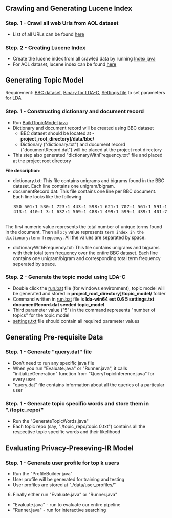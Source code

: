 
## Crawling and Generating Lucene Index

### Step. 1 - Crawl all web Urls from AOL dataset
  * List of all URLs can be found [here](https://drive.google.com/a/virginia.edu/file/d/0B8ZGlkqDw7hFNkc0c0p1OVF2YTA/view)

### Step. 2 - Creating Lucene Index
  * Create the lucene index from all crawled data by running [Index.java](https://github.com/wasiuva/Privacy-Preserving-IR/blob/master/src/edu/virginia/cs/index/Indexer.java)
  * For AOL dataset, lucene index can be found [here](https://drive.google.com/a/virginia.edu/folderview?id=0B8ZGlkqDw7hFV2trYW9ETmo4cGc&usp=sharing)

## Generating Topic Model

Requirement: [BBC dataset](http://mlg.ucd.ie/datasets/bbc.html), [Binary for LDA-C](https://github.com/magsilva/lda-c/tree/master/bin), [Settings file](https://github.com/wasiuva/Privacy-Preserving-IR/blob/master/settings.txt) to set parameters for LDA

### Step. 1 - Constructing dictionary and document record
  * Run [BuildTopicModel.java](https://github.com/wasiuva/Privacy-Preserving-IR/blob/master/src/edu/virginia/cs/model/BuildTopicModel.java)
  * Dictionary and document record will be created using BBC dataset
    + BBC dataset should be located at - **project_root_directory]/data/bbc/**
    + Dictionary ("dictionary.txt") and document record ("documentRecord.dat") will be placed at the project root directory
  * This step also generated "dictionaryWithFrequency.txt" file and placed at the project root directory

**File description**:
  * dictionary.txt: This file contains unigrams and bigrams found in the BBC dataset. Each line contains one unigram/bigram.
  * documentRecord.dat: This file contains one line per BBC document. Each line looks like the following.
  <pre>
   350 501:1 530:1 723:1 443:1 598:1 621:1 707:1 561:1 591:1 490:1 483:1 487:1 438:1 688:1 573:1 604:1 471:2
   413:1 410:1 3:1 632:1 569:1 488:1 499:1 599:1 439:1 401:7 595:2 713:1 526:1 648:1 179:1 626:1 518:3 655:1
  </pre>
  The first numeric value represents the total number of unique terms found in the document. Then all <code>x:y</code> value represents <code>term index in the dictionary:term frequency</code>. All the values are separated by space.
  * dictionaryWithFrequency.txt: This file contains unigrams and bigrams with their total term frequency over the entire BBC dataset.     Each line contains one unigram/bigram and corresponding total term frequency seperated by space.

### Step. 2 - Generate the topic model using LDA-C

  * Double click the [run.bat](https://github.com/wasiuva/Privacy-Preserving-IR/blob/master/run-lda.bat) file (for windows environment), topic model will be generated and stored in **project_root_directory]/topic_model/** folder
  * Command written in [run.bat](https://github.com/wasiuva/Privacy-Preserving-IR/blob/master/run-lda.bat) file is **lda-win64 est 0.6 5 settings.txt documentRecord.dat seeded topic_model**
  * Third parameter value ("5") in the command represents "number of topics" for the topic model
  * [settings.txt](https://github.com/wasiuva/Privacy-Preserving-IR/blob/master/settings.txt) file should contain all required parameter values

## Generating Pre-requisite Data

### Step. 1 - Generate "query.dat" file

 * Don't need to run any specific java file
 * When you run "Evaluate.java" or "Runner.java", it calls "initializeGeneration" function from "QueryTopicInference.java" for every user
 * "query.dat" file contains information about all the queries of a particular user

### Step. 1 - Generate topic specific words and store them in "./topic_repo/"

 * Run the "GenerateTopicWords.java"
 * Each topic repo (say, "./topic_repo/topic 0.txt") contains all the respective topic specific words and their likelihood

## Evaluating Privacy-Preseving-IR Model

### Step. 1 - Generate user profile for top k users

 * Run the "ProfileBuilder.java"
 * User profile will be generated for training and testing 
 * User profiles are stored at "./data/user_profiles/"

6. Finally either run "Evaluate.java" or "Runner.java"

 * "Evaluate.java" - run to evaluate our entire pipeline
 * "Runner.java" - run for interactive searching
